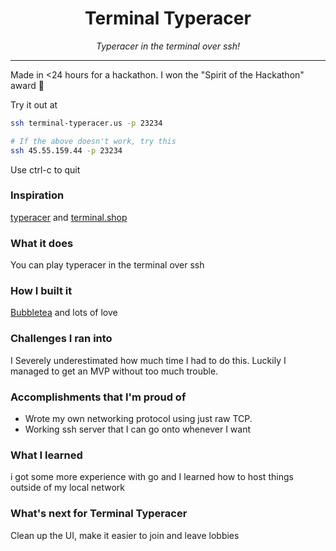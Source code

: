 <div align="center">
  <h1>Terminal Typeracer</h1>
  <i> Typeracer in the terminal over ssh!</i>
</div>

---

Made in <24 hours for a hackathon. I won the "Spirit of the Hackathon" award :tada:


Try it out at
```bash
ssh terminal-typeracer.us -p 23234

# If the above doesn't work, try this
ssh 45.55.159.44 -p 23234
```
Use ctrl-c to quit


### Inspiration
[typeracer](https://play.typeracer.com/) and [terminal.shop](https://www.terminal.shop/)

### What it does
You can play typeracer in the terminal over ssh


### How I built it
[Bubbletea](https://github.com/charmbracelet/bubbletea) and lots of love

### Challenges I ran into
I Severely underestimated how much time I had to do this. Luckily I managed to get an MVP without too much trouble.

### Accomplishments that I'm proud of
- Wrote my own networking protocol using just raw TCP.
- Working ssh server that I can go onto whenever I want

### What I learned
i got some more experience with go and I learned how to host things outside of my local network

### What's next for Terminal Typeracer
Clean up the UI, make it easier to join and leave lobbies
